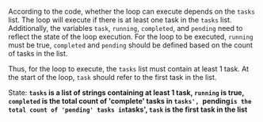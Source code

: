 According to the code, whether the loop can execute depends on the `tasks` list. The loop will execute if there is at least one task in the `tasks` list. Additionally, the variables `task`, `running`, `completed`, and `pending` need to reflect the state of the loop execution. For the loop to be executed, `running` must be true, `completed` and `pending` should be defined based on the count of tasks in the list.

Thus, for the loop to execute, the `tasks` list must contain at least 1 task. At the start of the loop, `task` should refer to the first task in the list.

State: **`tasks` is a list of strings containing at least 1 task, `running` is true, `completed` is the total count of 'complete' tasks in `tasks', `pending` is the total count of 'pending' tasks in `tasks', `task` is the first task in the list**